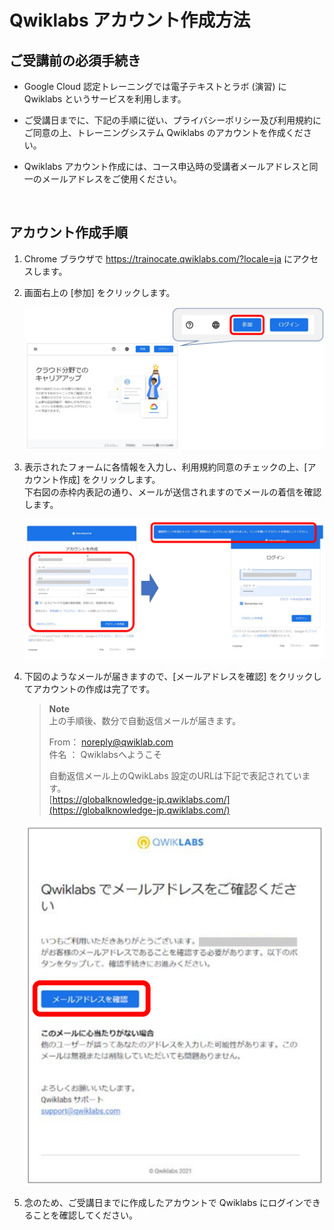 # Qwiklabs アカウント作成方法

  

## ご受講前の必須手続き

-   Google Cloud 認定トレーニングでは電子テキストとラボ (演習) に Qwiklabs というサービスを利用します。
    
-   ご受講日までに、下記の手順に従い、プライバシーポリシー及び利用規約にご同意の上、トレーニングシステム Qwiklabs のアカウントを作成ください。
    
-   Qwiklabs アカウント作成には、コース申込時の受講者メールアドレスと同一のメールアドレスをご使用ください。
    
<br />
  
## アカウント作成手順
1.  Chrome ブラウザで https://trainocate.qwiklabs.com/?locale=ja にアクセスします。
    
2.  画面右上の [参加] をクリックします。  

    ![](./img/registration1.png)
    
3.  表示されたフォームに各情報を入力し、利用規約同意のチェックの上、[アカウント作成] をクリックします。  
    下右図の赤枠内表記の通り、メールが送信されますのでメールの着信を確認します。  

    ![](./img/registration2.png)  
 

4.  下図のようなメールが届きますので、[メールアドレスを確認] をクリックしてアカウントの作成は完了です。 
    > **Note**  
    > 上の手順後、数分で自動返信メールが届きます。  
    >    
    > From： [noreply@qwiklab.com](mailto:noreply@qwiklab.com)   
    > 件名 ： Qwiklabsへようこそ   
    > 
    > 自動返信メール上のQwikLabs 設定のURLは下記で表記されています。  
    > [https://globalknowledge-jp.qwiklabs.com/](https://globalknowledge-jp.qwiklabs.com/)

    ![](./img/registration3.png)
    
5.  念のため、ご受講日までに作成したアカウントで Qwiklabs にログインできることを確認してください。
